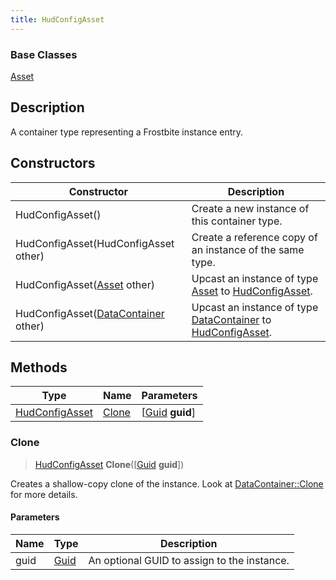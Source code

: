 ```yaml
---
title: HudConfigAsset
---
```

### Base Classes

[Asset](/vext/ref/fb/asset/)

## Description

A container type representing a Frostbite instance entry.

## Constructors

| Constructor                                                               | Description                                                                                                         |
| ------------------------------------------------------------------------- | ------------------------------------------------------------------------------------------------------------------- |
| HudConfigAsset()                                                          | Create a new instance of this container type.                                                                       |
| HudConfigAsset(HudConfigAsset other)                                      | Create a reference copy of an instance of the same type.                                                            |
| HudConfigAsset([Asset](/vext/ref/fb/asset/) other)                                      | Upcast an instance of type [Asset](/vext/ref/fb/asset/) to [HudConfigAsset](/vext/ref/fb/hudconfigasset/).                                      |
| HudConfigAsset([DataContainer](/vext/ref/shared/class/datacontainer) other) | Upcast an instance of type [DataContainer](/vext/ref/shared/class/datacontainer) to [HudConfigAsset](/vext/ref/fb/hudconfigasset/). |

## Methods

| Type                             | Name            | Parameters                                     |
| -------------------------------- | --------------- | ---------------------------------------------- |
| [HudConfigAsset](/vext/ref/fb/hudconfigasset/) | [Clone](#clone) | \[[Guid](/vext/ref/shared/class/guid) **guid**\] |

### Clone

> [HudConfigAsset](/vext/ref/fb/hudconfigasset/) **Clone**(\[[Guid](/vext/ref/shared/class/guid) **guid**\])

Creates a shallow-copy clone of the instance. Look at [DataContainer::Clone](/vext/ref/shared/class/datacontainer#clone) for more details.

#### Parameters

| Name | Type         | Description                                 |
| ---- | ------------ | ------------------------------------------- |
| guid | [Guid](/vext/ref/shared/class/guid/) | An optional GUID to assign to the instance. |
